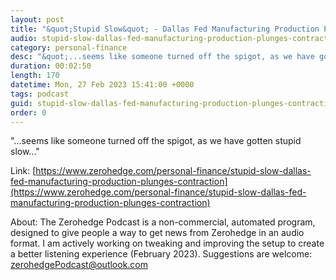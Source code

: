 ```yaml
---
layout: post
title: "&quot;Stupid Slow&quot; - Dallas Fed Manufacturing Production Plunges Into Contraction"
audio: stupid-slow-dallas-fed-manufacturing-production-plunges-contraction-0
category: personal-finance
desc: "&quot;...seems like someone turned off the spigot, as we have gotten stupid slow...&quot;"
duration: 00:02:50
length: 170
datetime: Mon, 27 Feb 2023 15:41:00 +0000
tags: podcast
guid: stupid-slow-dallas-fed-manufacturing-production-plunges-contraction-0
order: 0
---
```

&quot;...seems like someone turned off the spigot, as we have gotten stupid slow...&quot;

Link: [https://www.zerohedge.com/personal-finance/stupid-slow-dallas-fed-manufacturing-production-plunges-contraction](https://www.zerohedge.com/personal-finance/stupid-slow-dallas-fed-manufacturing-production-plunges-contraction)

About: The Zerohedge Podcast is a non-commercial, automated program, designed to give people a way to get news from Zerohedge in an audio format.  I am actively working on tweaking and improving the setup to create a better listening experience (February 2023).  Suggestions are welcome: [zerohedgePodcast@outlook.com](mailto:zerohedgePodcast@outlook.com)